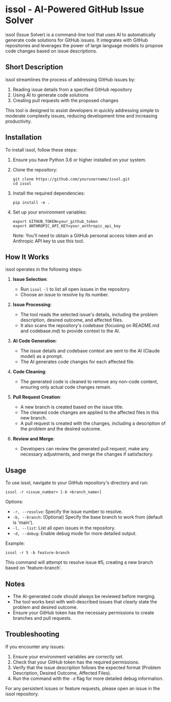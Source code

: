 # issol - AI-Powered GitHub Issue Solver

issol (Issue Solver) is a command-line tool that uses AI to automatically generate code solutions for GitHub issues. It integrates with GitHub repositories and leverages the power of large language models to propose code changes based on issue descriptions.

## Short Description

issol streamlines the process of addressing GitHub issues by:
1. Reading issue details from a specified GitHub repository
2. Using AI to generate code solutions
3. Creating pull requests with the proposed changes

This tool is designed to assist developers in quickly addressing simple to moderate complexity issues, reducing development time and increasing productivity.

## Installation

To install issol, follow these steps:

1. Ensure you have Python 3.6 or higher installed on your system.

2. Clone the repository:
   ```
   git clone https://github.com/yourusername/issol.git
   cd issol
   ```

3. Install the required dependencies:
   ```
   pip install -e .
   ```

4. Set up your environment variables:
   ```
   export GITHUB_TOKEN=your_github_token
   export ANTHROPIC_API_KEY=your_anthropic_api_key
   ```

   Note: You'll need to obtain a GitHub personal access token and an Anthropic API key to use this tool.

## How It Works

issol operates in the following steps:

1. **Issue Selection**: 
   - Run `issol -l` to list all open issues in the repository.
   - Choose an issue to resolve by its number.

2. **Issue Processing**:
   - The tool reads the selected issue's details, including the problem description, desired outcome, and affected files.
   - It also scans the repository's codebase (focusing on README.md and codebase.md) to provide context to the AI.

3. **AI Code Generation**:
   - The issue details and codebase context are sent to the AI (Claude model) as a prompt.
   - The AI generates code changes for each affected file.

4. **Code Cleaning**:
   - The generated code is cleaned to remove any non-code content, ensuring only actual code changes remain.

5. **Pull Request Creation**:
   - A new branch is created based on the issue title.
   - The cleaned code changes are applied to the affected files in this new branch.
   - A pull request is created with the changes, including a description of the problem and the desired outcome.

6. **Review and Merge**:
   - Developers can review the generated pull request, make any necessary adjustments, and merge the changes if satisfactory.

## Usage

To use issol, navigate to your GitHub repository's directory and run:

```
issol -r <issue_number> [-b <branch_name>]
```

Options:
- `-r, --resolve`: Specify the issue number to resolve.
- `-b, --branch`: (Optional) Specify the base branch to work from (default is 'main').
- `-l, --list`: List all open issues in the repository.
- `-d, --debug`: Enable debug mode for more detailed output.

Example:
```
issol -r 5 -b feature-branch
```

This command will attempt to resolve issue #5, creating a new branch based on 'feature-branch'.

## Notes

- The AI-generated code should always be reviewed before merging.
- The tool works best with well-described issues that clearly state the problem and desired outcome.
- Ensure your GitHub token has the necessary permissions to create branches and pull requests.

## Troubleshooting

If you encounter any issues:
1. Ensure your environment variables are correctly set.
2. Check that your GitHub token has the required permissions.
3. Verify that the issue description follows the expected format (Problem Description, Desired Outcome, Affected Files).
4. Run the command with the `-d` flag for more detailed debug information.

For any persistent issues or feature requests, please open an issue in the issol repository.